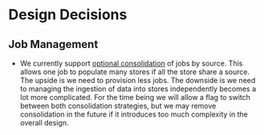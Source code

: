 # Design Decisions

## Job Management

* We currently support [optional consolidation](https://github.com/feast-dev/feast/pull/825/files#diff-11e36b0d5cfc6742aa51adf2812b664eR85) of jobs by source. This allows one job to populate many stores if all the store share a source. The upside is we need to provision less jobs. The downside is we need to managing the ingestion of data into stores independently becomes a lot more complicated. For the time being we will allow a flag to switch between both consolidation strategies, but we may remove consolidation in the future if it introduces too much complexity in the overall design.



